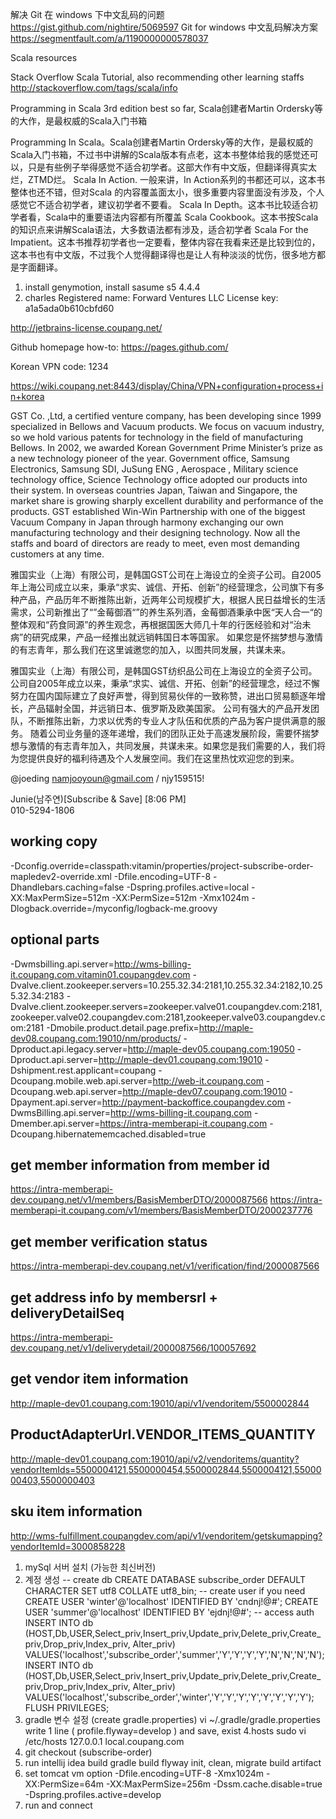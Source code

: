 解决 Git 在 windows 下中文乱码的问题
https://gist.github.com/nightire/5069597
Git for windows 中文乱码解决方案
https://segmentfault.com/a/1190000000578037

Scala resources

Stack Overflow Scala Tutorial, also recommending other learning staffs
http://stackoverflow.com/tags/scala/info

Programming in Scala 3rd edition        best so far, Scala创建者Martin Ordersky等的大作，是最权威的Scala入门书箱

Programming In Scala。Scala创建者Martin Ordersky等的大作，是最权威的Scala入门书箱，不过书中讲解的Scala版本有点老，这本书整体给我的感觉还可以，只是有些例子举得感觉不适合初学者。这部大作有中文版，但翻译得真实太烂，ZTMD烂。
Scala In Action. 一般来讲，In Action系列的书都还可以，这本书整体也还不错，但对Scala 的内容覆盖面太小，很多重要内容里面没有涉及，个人感觉它不适合初学者，建议初学者不要看。
Scala In Depth。这本书比较适合初学者看，Scala中的重要语法内容都有所覆盖
Scala Cookbook。这本书按Scala的知识点来讲解Scala语法，大多数语法都有涉及，适合初学者
Scala For the Impatient。这本书推荐初学者也一定要看，整体内容在我看来还是比较到位的，这本书也有中文版，不过我个人觉得翻译得也是让人有种淡淡的忧伤，很多地方都是字面翻译。


1. install genymotion, install sasume s5 4.4.4
2. charles
    Registered name: Forward Ventures LLC
    License key: a1a5ada0b610cbfd60

http://jetbrains-license.coupang.net/


Github homepage how-to: https://pages.github.com/

Korean VPN code: 1234

https://wiki.coupang.net:8443/display/China/VPN+configuration+process+in+korea

GST Co. ,Ltd, a certified venture company, has been developing since 1999 specialized in Bellows and Vacuum products. We focus on vacuum industry, so we hold various patents for technology in the field of manufacturing Bellows. In 2002, we awarded Korean Government Prime Minister’s prize as a new technology pioneer of the year. Government office, Samsung Electronics, Samsung SDI, JuSung ENG , Aerospace , Military science technology office, Science Technology office adopted our products into their system. In overseas countries Japan, Taiwan and Singapore, the market share is growing sharply excellent durability and performance of the products. GST established Win-Win Partnership with one of the biggest Vacuum Company in Japan through harmony exchanging our own manufacturing technology and their designing technology. Now all the staffs and board of directors are ready to meet, even most demanding customers at any time.

雅国实业（上海）有限公司，是韩国GST公司在上海设立的全资子公司。自2005年上海公司成立以来，秉承“求实、诚信、开拓、创新”的经营理念，公司旗下有多种产品，产品历年不断推陈出新，近两年公司规模扩大，根据人民日益增长的生活需求，公司新推出了“”金莓御酒“”的养生系列酒，金莓御酒秉承中医“天人合一“的整体观和“药食同源”的养生观念，再根据国医大师几十年的行医经验和对“治未病”的研究成果，产品一经推出就远销韩国日本等国家。
如果您是怀揣梦想与激情的有志青年，那么我们在这里诚邀您的加入，以图共同发展，共谋未来。

雅国实业（上海）有限公司，是韩国GST纺织品公司在上海设立的全资子公司。
公司自2005年成立以来，秉承“求实、诚信、开拓、创新”的经营理念，经过不懈努力在国内国际建立了良好声誉，得到贸易伙伴的一致称赞，进出口贸易额逐年增长，产品辐射全国，并远销日本、俄罗斯及欧美国家。
公司有强大的产品开发团队，不断推陈出新，力求以优秀的专业人才队伍和优质的产品为客户提供满意的服务。
随着公司业务量的逐年递增，我们的团队正处于高速发展阶段，需要怀揣梦想与激情的有志青年加入，共同发展，共谋未来。如果您是我们需要的人，我们将为您提供良好的福利待遇及个人发展空间。我们在这里热忱欢迎您的到来。



@joeding namjooyoun@gmail.com / njy159515!

Junie(남주연)[Subscribe & Save] [8:06 PM]  
010-5294-1806


## working copy
-Dconfig.override=classpath:vitamin/properties/project-subscribe-order-mapledev2-override.xml
-Dfile.encoding=UTF-8
-Dhandlebars.caching=false
-Dspring.profiles.active=local
-XX:MaxPermSize=512m
-XX:PermSize=512m
-Xmx1024m
-Dlogback.override=/myconfig/logback-me.groovy

## optional parts
-Dwmsbilling.api.server=http://wms-billing-it.coupang.com.vitamin01.coupangdev.com
-Dvalve.client.zookeeper.servers=10.255.32.34:2181,10.255.32.34:2182,10.255.32.34:2183
-Dvalve.client.zookeeper.servers=zookeeper.valve01.coupangdev.com:2181,zookeeper.valve02.coupangdev.com:2181,zookeeper.valve03.coupangdev.com:2181
-Dmobile.product.detail.page.prefix=http://maple-dev08.coupang.com:19010/nm/products/
-Dproduct.api.legacy.server=http://maple-dev05.coupang.com:19050
-Dproduct.api.server=http://maple-dev01.coupang.com:19010
-Dshipment.rest.applicant=coupang
-Dcoupang.mobile.web.api.server=http://web-it.coupang.com
-Dcoupang.web.api.server=http://maple-dev07.coupang.com:19010
-Dpayment.api.server=http://payment-backoffice.coupangdev.com
-DwmsBilling.api.server=http://wms-billing-it.coupang.com
-Dmember.api.server=https://intra-memberapi-it.coupang.com
-Dcoupang.hibernatememcached.disabled=true

## get member information from member id
https://intra-memberapi-dev.coupang.net/v1/members/BasisMemberDTO/2000087566
https://intra-memberapi-it.coupang.com/v1/members/BasisMemberDTO/2000237776


## get member verification status
https://intra-memberapi-dev.coupang.net/v1/verification/find/2000087566

## get address info by membersrl + deliveryDetailSeq
https://intra-memberapi-dev.coupang.net/v1/deliverydetail/2000087566/100057692

## get vendor item information
http://maple-dev01.coupang.com:19010/api/v1/vendoritem/5500002844

## ProductAdapterUrl.VENDOR_ITEMS_QUANTITY
http://maple-dev01.coupang.com:19010/api/v2/vendoritems/quantity?vendorItemIds=5500004121,5500000454,5500002844,5500004121,5500000403,5500000403

## sku item information
http://wms-fulfillment.coupangdev.com/api/v1/vendoritem/getskumapping?vendorItemId=3000858228


1. mySql 서버 설치 (가능한 최신버전)
2. 계정 생성 
-- create db
CREATE DATABASE subscribe_order DEFAULT CHARACTER SET utf8 COLLATE utf8_bin;
-- create user if you need
CREATE USER 'winter'@'localhost' IDENTIFIED BY 'cndnj!@#'; 
CREATE USER 'summer'@'localhost' IDENTIFIED BY 'ejdnj!@#';
-- access auth 
INSERT INTO db (HOST,Db,USER,Select_priv,Insert_priv,Update_priv,Delete_priv,Create_priv,Drop_priv,Index_priv, Alter_priv) VALUES('localhost','subscribe_order','summer','Y','Y','Y','Y','N','N','N','N'); 
INSERT INTO db (HOST,Db,USER,Select_priv,Insert_priv,Update_priv,Delete_priv,Create_priv,Drop_priv,Index_priv, Alter_priv) VALUES('localhost','subscribe_order','winter','Y','Y','Y','Y','Y','Y','Y','Y');
FLUSH PRIVILEGES;
3. gradle 변수 설정 (create gradle.properties)
vi ~/.gradle/gradle.properties
write 1 line ( profile.flyway=develop ) and save, exist
4.hosts
sudo vi /etc/hosts
127.0.0.1 local.coupang.com
5. git checkout (subscribe-order)
6. run intellij idea
build gradle
build flyway init, clean, migrate
build artifact  
6. set tomcat vm option 
-Dfile.encoding=UTF-8 -Xmx1024m -XX:PermSize=64m -XX:MaxPermSize=256m -Dssm.cache.disable=true -Dspring.profiles.active=develop
7. run and connect

